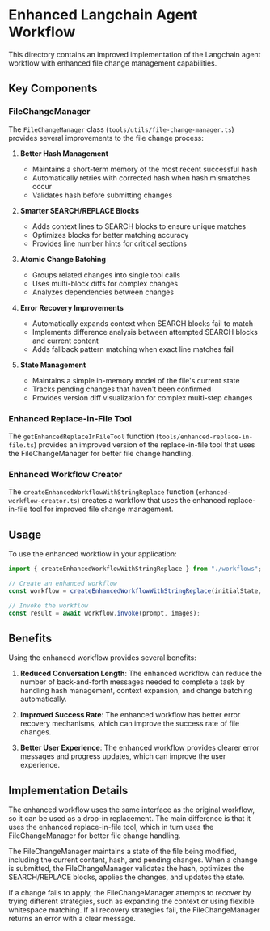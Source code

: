 # Enhanced Langchain Agent Workflow

This directory contains an improved implementation of the Langchain agent workflow with enhanced file change management capabilities.

## Key Components

### FileChangeManager

The `FileChangeManager` class (`tools/utils/file-change-manager.ts`) provides several improvements to the file change process:

1. **Better Hash Management**
   - Maintains a short-term memory of the most recent successful hash
   - Automatically retries with corrected hash when hash mismatches occur
   - Validates hash before submitting changes

2. **Smarter SEARCH/REPLACE Blocks**
   - Adds context lines to SEARCH blocks to ensure unique matches
   - Optimizes blocks for better matching accuracy
   - Provides line number hints for critical sections

3. **Atomic Change Batching**
   - Groups related changes into single tool calls
   - Uses multi-block diffs for complex changes
   - Analyzes dependencies between changes

4. **Error Recovery Improvements**
   - Automatically expands context when SEARCH blocks fail to match
   - Implements difference analysis between attempted SEARCH blocks and current content
   - Adds fallback pattern matching when exact line matches fail

5. **State Management**
   - Maintains a simple in-memory model of the file's current state
   - Tracks pending changes that haven't been confirmed
   - Provides version diff visualization for complex multi-step changes

### Enhanced Replace-in-File Tool

The `getEnhancedReplaceInFileTool` function (`tools/enhanced-replace-in-file.ts`) provides an improved version of the replace-in-file tool that uses the FileChangeManager for better file change handling.

### Enhanced Workflow Creator

The `createEnhancedWorkflowWithStringReplace` function (`enhanced-workflow-creator.ts`) creates a workflow that uses the enhanced replace-in-file tool for improved file change management.

## Usage

To use the enhanced workflow in your application:

```typescript
import { createEnhancedWorkflowWithStringReplace } from "./workflows";

// Create an enhanced workflow
const workflow = createEnhancedWorkflowWithStringReplace(initialState, codeSession);

// Invoke the workflow
const result = await workflow.invoke(prompt, images);
```

## Benefits

Using the enhanced workflow provides several benefits:

1. **Reduced Conversation Length**: The enhanced workflow can reduce the number of back-and-forth messages needed to complete a task by handling hash management, context expansion, and change batching automatically.

2. **Improved Success Rate**: The enhanced workflow has better error recovery mechanisms, which can improve the success rate of file changes.

3. **Better User Experience**: The enhanced workflow provides clearer error messages and progress updates, which can improve the user experience.

## Implementation Details

The enhanced workflow uses the same interface as the original workflow, so it can be used as a drop-in replacement. The main difference is that it uses the enhanced replace-in-file tool, which in turn uses the FileChangeManager for better file change handling.

The FileChangeManager maintains a state of the file being modified, including the current content, hash, and pending changes. When a change is submitted, the FileChangeManager validates the hash, optimizes the SEARCH/REPLACE blocks, applies the changes, and updates the state.

If a change fails to apply, the FileChangeManager attempts to recover by trying different strategies, such as expanding the context or using flexible whitespace matching. If all recovery strategies fail, the FileChangeManager returns an error with a clear message.
